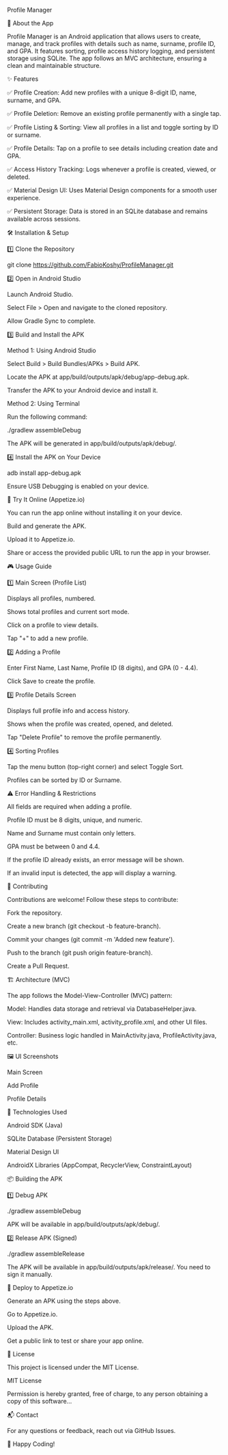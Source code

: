 Profile Manager

📌 About the App

Profile Manager is an Android application that allows users to create, manage, and track profiles with details such as name, surname, profile ID, and GPA. It features sorting, profile access history logging, and persistent storage using SQLite. The app follows an MVC architecture, ensuring a clean and maintainable structure.

✨ Features

✅ Profile Creation: Add new profiles with a unique 8-digit ID, name, surname, and GPA.

✅ Profile Deletion: Remove an existing profile permanently with a single tap.

✅ Profile Listing & Sorting: View all profiles in a list and toggle sorting by ID or surname.

✅ Profile Details: Tap on a profile to see details including creation date and GPA.

✅ Access History Tracking: Logs whenever a profile is created, viewed, or deleted.

✅ Material Design UI: Uses Material Design components for a smooth user experience.

✅ Persistent Storage: Data is stored in an SQLite database and remains available across sessions.

🛠 Installation & Setup

1️⃣ Clone the Repository

git clone https://github.com/FabioKoshy/ProfileManager.git

2️⃣ Open in Android Studio

Launch Android Studio.

Select File > Open and navigate to the cloned repository.

Allow Gradle Sync to complete.

3️⃣ Build and Install the APK

Method 1: Using Android Studio

Select Build > Build Bundles/APKs > Build APK.

Locate the APK at app/build/outputs/apk/debug/app-debug.apk.

Transfer the APK to your Android device and install it.

Method 2: Using Terminal

Run the following command:

./gradlew assembleDebug

The APK will be generated in app/build/outputs/apk/debug/.

4️⃣ Install the APK on Your Device

adb install app-debug.apk

Ensure USB Debugging is enabled on your device.

🚀 Try It Online (Appetize.io)

You can run the app online without installing it on your device.

Build and generate the APK.

Upload it to Appetize.io.

Share or access the provided public URL to run the app in your browser.

🎮 Usage Guide

1️⃣ Main Screen (Profile List)

Displays all profiles, numbered.

Shows total profiles and current sort mode.

Click on a profile to view details.

Tap "+" to add a new profile.

2️⃣ Adding a Profile

Enter First Name, Last Name, Profile ID (8 digits), and GPA (0 - 4.4).

Click Save to create the profile.

3️⃣ Profile Details Screen

Displays full profile info and access history.

Shows when the profile was created, opened, and deleted.

Tap "Delete Profile" to remove the profile permanently.

4️⃣ Sorting Profiles

Tap the menu button (top-right corner) and select Toggle Sort.

Profiles can be sorted by ID or Surname.

⚠️ Error Handling & Restrictions

All fields are required when adding a profile.

Profile ID must be 8 digits, unique, and numeric.

Name and Surname must contain only letters.

GPA must be between 0 and 4.4.

If the profile ID already exists, an error message will be shown.

If an invalid input is detected, the app will display a warning.

🤝 Contributing

Contributions are welcome! Follow these steps to contribute:

Fork the repository.

Create a new branch (git checkout -b feature-branch).

Commit your changes (git commit -m 'Added new feature').

Push to the branch (git push origin feature-branch).

Create a Pull Request.

🏗 Architecture (MVC)

The app follows the Model-View-Controller (MVC) pattern:

Model: Handles data storage and retrieval via DatabaseHelper.java.

View: Includes activity_main.xml, activity_profile.xml, and other UI files.

Controller: Business logic handled in MainActivity.java, ProfileActivity.java, etc.

🖼 UI Screenshots

Main Screen

Add Profile

Profile Details







📌 Technologies Used

Android SDK (Java)

SQLite Database (Persistent Storage)

Material Design UI

AndroidX Libraries (AppCompat, RecyclerView, ConstraintLayout)

📦 Building the APK

1️⃣ Debug APK

./gradlew assembleDebug

APK will be available in app/build/outputs/apk/debug/.

2️⃣ Release APK (Signed)

./gradlew assembleRelease

The APK will be available in app/build/outputs/apk/release/. You need to sign it manually.

🚀 Deploy to Appetize.io

Generate an APK using the steps above.

Go to Appetize.io.

Upload the APK.

Get a public link to test or share your app online.

📝 License

This project is licensed under the MIT License.

MIT License

Permission is hereby granted, free of charge, to any person obtaining a copy of this software...

📬 Contact

For any questions or feedback, reach out via GitHub Issues.

🚀 Happy Coding!
